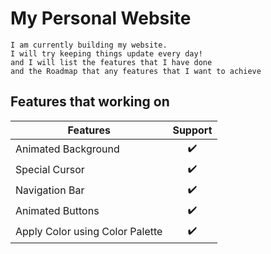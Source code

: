 # My Personal Website

	I am currently building my website.
	I will try keeping things update every day!
	and I will list the features that I have done 
	and the Roadmap that any features that I want to achieve

## Features that working on

| Features | Support |
|---|:---:|
| Animated Background | ✔️ |
| Special Cursor | ✔️ |
| Navigation Bar | ✔️ |
| Animated Buttons | ✔️ |
| Apply Color using Color Palette | ✔️ |